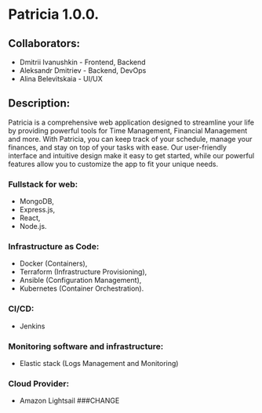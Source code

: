 # Patricia 1.0.0.
## Collaborators: 
+ Dmitrii Ivanushkin - Frontend, Backend
+ Aleksandr Dmitriev - Backend, DevOps
+ Alina Belevitskaia - UI/UX
## Description:
Patricia is a comprehensive web application designed to streamline your life by providing powerful tools for Time Management, Financial Management and more. With Patricia, you can keep track of your schedule, manage your finances, and stay on top of your tasks with ease. Our user-friendly interface and intuitive design make it easy to get started, while our powerful features allow you to customize the app to fit your unique needs.
### Fullstack for web:
+ MongoDB,
+ Express.js,
+ React,
+ Node.js. 
### Infrastructure as Code:
+ Docker (Containers),
+ Terraform (Infrastructure Provisioning),
+ Ansible (Configuration Management),
+ Kubernetes (Container Orchestration).
### CI/CD:
+ Jenkins 
### Monitoring software and infrastructure:
+ Elastic stack (Logs Management and Monitoring)
### Cloud Provider:
+ Amazon Lightsail
###CHANGE

